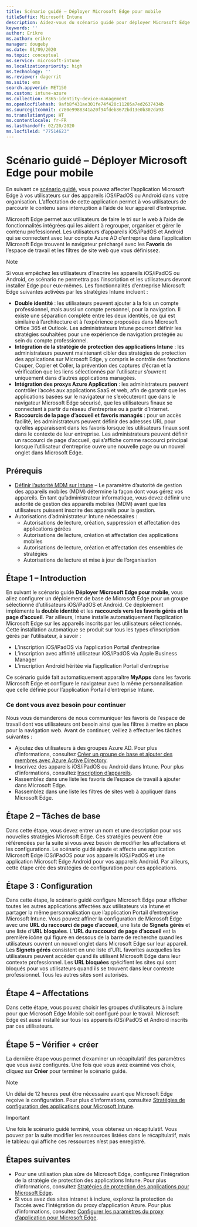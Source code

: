 ```yaml
---
title: Scénario guidé – Déployer Microsoft Edge pour mobile
titleSuffix: Microsoft Intune
description: Aidez-vous du scénario guidé pour déployer Microsoft Edge pour mobile à partir du portail Gestion des appareils Microsoft 365.
keywords: ''
author: Erikre
ms.author: erikre
manager: dougeby
ms.date: 01/09/2020
ms.topic: conceptual
ms.service: microsoft-intune
ms.localizationpriority: high
ms.technology: ''
ms.reviewer: dagerrit
ms.suite: ems
search.appverid: MET150
ms.custom: intune-azure
ms.collection: M365-identity-device-management
ms.openlocfilehash: 9afb8f431ae301fe74f420c11205a7ed2637434b
ms.sourcegitcommit: c780e9988341a20f94fdeb8672bd13e0b302da93
ms.translationtype: HT
ms.contentlocale: fr-FR
ms.lasthandoff: 02/20/2020
ms.locfileid: "77514623"
---
```

# <a name="guided-scenario---deploy-microsoft-edge-for-mobile"></a>Scénario guidé – Déployer Microsoft Edge pour mobile 

En suivant ce [scénario guidé](~/fundamentals/guided-scenarios-overview.md), vous pouvez affecter l’application Microsoft Edge à vos utilisateurs sur des appareils iOS/iPadOS ou Android dans votre organisation. L’affectation de cette application permet à vos utilisateurs de parcourir le contenu sans interruption à l’aide de leur appareil d’entreprise. 

Microsoft Edge permet aux utilisateurs de faire le tri sur le web à l’aide de fonctionnalités intégrées qui les aident à regrouper, organiser et gérer le contenu professionnel. Les utilisateurs d’appareils iOS/iPadOS et Android qui se connectent avec leur compte Azure AD d’entreprise dans l’application Microsoft Edge trouvent le navigateur préchargé avec les **Favoris** de l’espace de travail et les filtres de site web que vous définissez.

> [!NOTE]
> Si vous empêchez les utilisateurs d’inscrire les appareils iOS/iPadOS ou Android, ce scénario ne permettra pas l’inscription et les utilisateurs devront installer Edge pour eux-mêmes.
Les fonctionnalités d’entreprise Microsoft Edge suivantes activées par les stratégies Intune incluent : 

- **Double identité** : les utilisateurs peuvent ajouter à la fois un compte professionnel, mais aussi un compte personnel, pour la navigation. Il existe une séparation complète entre les deux identités, ce qui est similaire à l’architecture et à l’expérience proposées dans Microsoft Office 365 et Outlook. Les administrateurs Intune pourront définir les stratégies souhaitées pour une expérience de navigation protégée au sein du compte professionnel. 
- **Intégration de la stratégie de protection des applications Intune** : les administrateurs peuvent maintenant cibler des stratégies de protection des applications sur Microsoft Edge, y compris le contrôle des fonctions Couper, Copier et Coller, la prévention des captures d’écran et la vérification que les liens sélectionnés par l’utilisateur s’ouvrent uniquement dans d’autres applications managées.
- **Intégration des proxys Azure Application** : les administrateurs peuvent contrôler l’accès aux applications SaaS et web, afin de garantir que les applications basées sur le navigateur ne s’exécuteront que dans le navigateur Microsoft Edge sécurisé, que les utilisateurs finaux se connectent à partir du réseau d’entreprise ou à partir d’Internet. 
- **Raccourcis de la page d’accueil et favoris managés** : pour un accès facilité, les administrateurs peuvent définir des adresses URL pour qu’elles apparaissent dans les favoris lorsque les utilisateurs finaux sont dans le contexte de leur entreprise. Les administrateurs peuvent définir un raccourci de page d’accueil, qui s’affiche comme raccourci principal lorsque l’utilisateur d’entreprise ouvre une nouvelle page ou un nouvel onglet dans Microsoft Edge.

## <a name="prerequisites"></a>Prérequis

- [Définir l’autorité MDM sur Intune](mdm-authority-set.md#set-mdm-authority-to-intune) – Le paramètre d’autorité de gestion des appareils mobiles (MDM) détermine la façon dont vous gérez vos appareils. En tant qu’administrateur informatique, vous devez définir une autorité de gestion des appareils mobiles (MDM) avant que les utilisateurs puissent inscrire des appareils pour la gestion.
- Autorisations d’administrateur Intune nécessaires :
    - Autorisations de lecture, création, suppression et affectation des applications gérées
    - Autorisations de lecture, création et affectation des applications mobiles
    - Autorisations de lecture, création et affectation des ensembles de stratégies
    - Autorisations de lecture et mise à jour de l’organisation

## <a name="step-1---introduction"></a>Étape 1 – Introduction

En suivant le scénario guidé **Déployer Microsoft Edge pour mobile**, vous allez configurer un déploiement de base de Microsoft Edge pour un groupe sélectionné d’utilisateurs iOS/iPadOS et Android. Ce déploiement implémente la **double identité** et les **raccourcis vers les favoris gérés et la page d’accueil**. Par ailleurs, Intune installe automatiquement l’application Microsoft Edge sur les appareils inscrits par les utilisateurs sélectionnés. Cette installation automatique se produit sur tous les types d’inscription gérés par l’utilisateur, à savoir : 
- L’inscription iOS/iPadOS via l’application Portail d’entreprise 
- L’inscription avec affinité utilisateur iOS/iPadOS via Apple Business Manager 
- L’inscription Android héritée via l’application Portail d’entreprise 

Ce scénario guidé fait automatiquement apparaître **MyApps** dans les favoris Microsoft Edge et configure le navigateur avec la même personnalisation que celle définie pour l’application Portail d’entreprise Intune. 

### <a name="what-you-will-need-to-continue"></a>Ce dont vous avez besoin pour continuer
Nous vous demanderons de nous communiquer les favoris de l’espace de travail dont vos utilisateurs ont besoin ainsi que les filtres à mettre en place pour la navigation web. Avant de continuer, veillez à effectuer les tâches suivantes :

- Ajoutez des utilisateurs à des groupes Azure AD. Pour plus d’informations, consultez [Créer un groupe de base et ajouter des membres avec Azure Active Directory](https://go.microsoft.com/fwlink/?linkid=2102458).
- Inscrivez des appareils iOS/iPadOS ou Android dans Intune. Pour plus d’informations, consultez [Inscription d’appareils](https://go.microsoft.com/fwlink/?linkid=2102547).
- Rassemblez dans une liste les favoris de l’espace de travail à ajouter dans Microsoft Edge.
- Rassemblez dans une liste les filtres de sites web à appliquer dans Microsoft Edge.

## <a name="step-2---basics"></a>Étape 2 – Tâches de base

Dans cette étape, vous devez entrer un nom et une description pour vos nouvelles stratégies Microsoft Edge. Ces stratégies peuvent être référencées par la suite si vous avez besoin de modifier les affectations et les configurations. Le scénario guidé ajoute et affecte une application Microsoft Edge iOS/iPadOS pour vos appareils iOS/iPadOS et une application Microsoft Edge Android pour vos appareils Android. Par ailleurs, cette étape crée des stratégies de configuration pour ces applications.

## <a name="step-3---configuration"></a>Étape 3 : Configuration

Dans cette étape, le scénario guidé configure Microsoft Edge pour afficher toutes les autres applications affectées aux utilisateurs via Intune et partager la même personnalisation que l’application Portail d’entreprise Microsoft Intune. Vous pouvez affiner la configuration de Microsoft Edge avec une **URL du raccourci de page d’accueil**, une liste de **Signets gérés** et une liste d’**URL bloquées**. L’**URL du raccourci de page d’accueil** est la première icône qui figure en dessous de la barre de recherche quand les utilisateurs ouvrent un nouvel onglet dans Microsoft Edge sur leur appareil. Les **Signets gérés** consistent en une liste d’URL favorites auxquelles les utilisateurs peuvent accéder quand ils utilisent Microsoft Edge dans leur contexte professionnel. Les **URL bloquées** spécifient les sites qui sont bloqués pour vos utilisateurs quand ils se trouvent dans leur contexte professionnel. Tous les autres sites sont autorisés. 

## <a name="step-4---assignments"></a>Étape 4 – Affectations

Dans cette étape, vous pouvez choisir les groupes d’utilisateurs à inclure pour que Microsoft Edge Mobile soit configuré pour le travail. Microsoft Edge est aussi installé sur tous les appareils iOS/iPadOS et Android inscrits par ces utilisateurs.

## <a name="step-5---review--create"></a>Étape 5 – Vérifier + créer

La dernière étape vous permet d’examiner un récapitulatif des paramètres que vous avez configurés. Une fois que vous avez examiné vos choix, cliquez sur **Créer** pour terminer le scénario guidé. 

> [!NOTE]
> Un délai de 12 heures peut être nécessaire avant que Microsoft Edge reçoive la configuration. Pour plus d’informations, consultez [Stratégies de configuration des applications pour Microsoft Intune](~/apps/app-configuration-policies-overview.md).

> [!IMPORTANT]
> Une fois le scénario guidé terminé, vous obtenez un récapitulatif. Vous pouvez par la suite modifier les ressources listées dans le récapitulatif, mais le tableau qui affiche ces ressources n’est pas enregistré.

## <a name="next-steps"></a>Étapes suivantes

- Pour une utilisation plus sûre de Microsoft Edge, configurez l’intégration de la stratégie de protection des applications Intune. Pour plus d’informations, consultez [Stratégies de protection des applications pour Microsoft Edge](~/apps/manage-microsoft-edge.md#application-protection-policies-for-microsoft-edge).
- Si vous avez des sites intranet à inclure, explorez la protection de l’accès avec l’intégration du proxy d’application Azure. Pour plus d’informations, consultez [Configurer les paramètres du proxy d’application pour Microsoft Edge](~/apps/manage-microsoft-edge.md#configure-application-proxy-settings-for-microsoft-edge).

